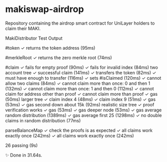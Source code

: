 # makiswap-airdrop
Repository containing the airdrop smart contract for UniLayer holders to claim their MAKI.

MakiDistributor Test Output

#token
    ✓ returns the token address (95ms)

#merkleRoot
    ✓ returns the zero merkle root (74ms)

#claim
    ✓ fails for empty proof (90ms)
    ✓ fails for invalid index (84ms)
    two account tree
    ✓ successful claim (141ms)
    ✓ transfers the token (82ms)
    ✓ must have enough to transfer (116ms)
    ✓ sets #isClaimed (120ms)
    ✓ cannot allow two claims (84ms)
    ✓ cannot claim more than once: 0 and then 1 (132ms)
    ✓ cannot claim more than once: 1 and then 0 (112ms)
    ✓ cannot claim for address other than proof
    ✓ cannot claim more than proof
    ✓ gas (50ms)
    larger tree
    ✓ claim index 4 (48ms)
    ✓ claim index 9 (51ms)
    ✓ gas (53ms)
    ✓ gas second down about 15k (92ms)
    realistic size tree
    ✓ proof verification works
    ✓ gas (53ms)
    ✓ gas deeper node (53ms)
    ✓ gas average random distribution (1389ms)
    ✓ gas average first 25 (1298ms)
    ✓ no double claims in random distribution (77ms)

parseBalanceMap
    ✓ check the proofs is as expected
    ✓ all claims work exactly once (242ms)
    ✓ all claims work exactly once (242ms)

26 passing (9s)

✨  Done in 31.64s.